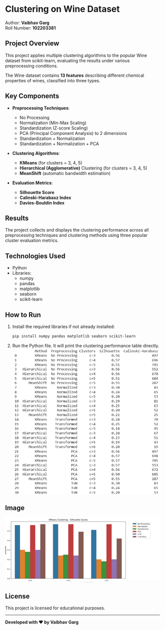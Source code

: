 
# Clustering on Wine Dataset

Author: **Vaibhav Garg**  
Roll Number: **102203381**

## Project Overview

This project applies multiple clustering algorithms to the popular Wine dataset from scikit-learn, evaluating the results under various preprocessing conditions.

The Wine dataset contains **13 features** describing different chemical properties of wines, classified into three types.

## Key Components

- **Preprocessing Techniques**:
  - No Processing
  - Normalization (Min-Max Scaling)
  - Standardization (Z-score Scaling)
  - PCA (Principal Component Analysis) to 2 dimensions
  - Standardization + Normalization
  - Standardization + Normalization + PCA

- **Clustering Algorithms**:
  - **KMeans** (for clusters = 3, 4, 5)
  - **Hierarchical (Agglomerative)** Clustering (for clusters = 3, 4, 5)
  - **MeanShift** (automatic bandwidth estimation)

- **Evaluation Metrics**:
  - **Silhouette Score**
  - **Calinski-Harabasz Index**
  - **Davies-Bouldin Index**

## Results

The project collects and displays the clustering performance across all preprocessing techniques and clustering methods using three popular cluster evaluation metrics.

## Technologies Used

- Python
- Libraries:
  - numpy
  - pandas
  - matplotlib
  - seaborn
  - scikit-learn

## How to Run

1. Install the required libraries if not already installed:
    ```bash
    pip install numpy pandas matplotlib seaborn scikit-learn
    ```

2. Run the Python file. It will print the clustering performance table directly.
![Clustering Result](img.jpg)


## Image
![Clustering Result](clustering_result.jpg)


## License

This project is licensed for educational purposes.

---

**Developed with ❤️ by Vaibhav Garg**
